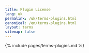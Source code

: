 ```yaml
---
title: Plugin License
lang: uk
permalink: /uk/terms-plugins.html
canonical: /en/terms-plugins.html
layout: terms
sitemap: false
---
```


{% include pages/terms-plugins.md %}
